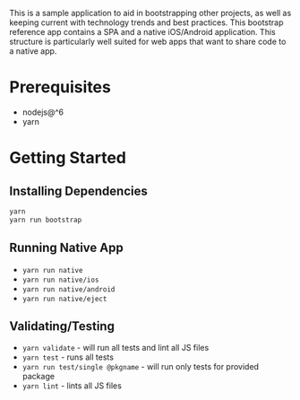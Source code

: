 This is a sample application to aid in bootstrapping other projects, as well as keeping current with technology trends and best practices.  This bootstrap reference app contains a SPA and a native iOS/Android application. This structure is particularly well suited for web apps that want to share code to a native app.

# Prerequisites

- nodejs@^6
- yarn

# Getting Started
## Installing Dependencies

```bash
yarn
yarn run bootstrap
```

## Running Native App

- `yarn run native`
- `yarn run native/ios`
- `yarn run native/android`
- `yarn run native/eject`

## Validating/Testing

- `yarn validate` - will run all tests and lint all JS files
- `yarn test` - runs all tests
- `yarn run test/single @pkgname` - will run only tests for provided package
- `yarn lint` - lints all JS files

